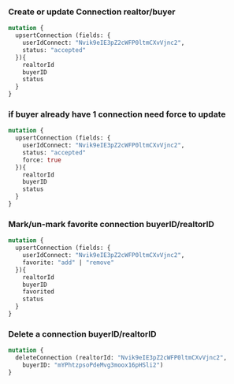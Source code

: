 ### Create or update Connection realtor/buyer

```graphql
mutation {
  upsertConnection (fields: {
    userIdConnect: "Nvik9eIE3pZ2cWFP0ltmCXvVjnc2",
    status: "accepted"
  }){
    realtorId
    buyerID
    status
  }
}
```

### if buyer already have 1 connection need force to update

```graphql
mutation {
  upsertConnection (fields: {
    userIdConnect: "Nvik9eIE3pZ2cWFP0ltmCXvVjnc2",
    status: "accepted"
    force: true
  }){
    realtorId
    buyerID
    status
  }
}
```
### Mark/un-mark favorite connection buyerID/realtorID

```graphql
mutation {
  upsertConnection (fields: {
    userIdConnect: "Nvik9eIE3pZ2cWFP0ltmCXvVjnc2",
    favorite: "add" | "remove"
  }){
    realtorId
    buyerID
    favorited
    status
  }
}
```

### Delete a connection  buyerID/realtorID

```graphql
mutation {
  deleteConnection (realtorId: "Nvik9eIE3pZ2cWFP0ltmCXvVjnc2",
    buyerID: "mYPhtzpsoPdeMvg3moox16pHSli2")
}
```
